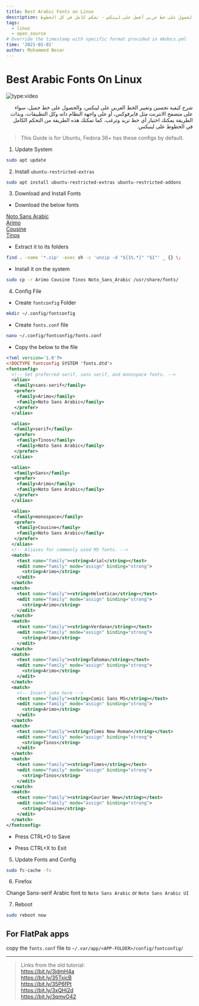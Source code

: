 ```yaml
---
title: Best Arabic Fonts on Linux
description: طريقة الحصول على خط عربي أفضل على لينكس - تحكم كامل في كل الخطوط
tags:
  - linux
  - open_source
# Override the timestamp with specific format provided in mkdocs.yml
time: '2021-01-01'
author: Mohammed Besar
---
```


# Best Arabic Fonts On Linux

![type:video](https://www.youtube.com/embed/qWjz0ewff4s)

<div dir="rtl">
شرح كيفية تحسين وتغيير الخط العربي على لينكس، والحصول على خط جميل، سواء على متصفح الانترنت مثل فايرفوكس، أو على واجهة النظام ذاته وكل التطبيقات، وبذات الطريقة يمكنك اختيار أي خط تريد وترغب. كما تمكنك هذه الطريقة من التحكم الكامل في الخطوط على لينيكس.
</div>

> This Guide is for Ubuntu, Fedora 36+ has these configs by default.

1. Update System

```sh
sudo apt update
```

2. Install `ubuntu-restricted-extras`

```sh
sudo apt install ubuntu-restricted-extras ubuntu-restricted-addons
```

3. Download and Install Fonts

- Download the below fonts

[Noto Sans Arabic](https://fonts.google.com/specimen/Noto+Sans+Arabic)  
[Arimo](https://fonts.google.com/specimen/Arimo)  
[Cousine](https://fonts.google.com/specimen/Cousine)  
[Tinos](https://fonts.google.com/specimen/Tinos)  

- Extract it to its folders

```bash
find . -name '*.zip' -exec sh -c 'unzip -d "${1%.*}" "$1"' _ {} \;
```

- Install it on the system

```bash
sudo cp -r Arimo Cousine Tinos Noto_Sans_Arabic /usr/share/fonts/
```

4. Config File

- Create `fontconfig` Folder

```bash
mkdir ~/.config/fontconfig
```

- Create `fonts.conf` file

```bash
nano ~/.config/fontconfig/fonts.conf
```

- Copy the below to the file

```xml
<?xml version='1.0'?>
<!DOCTYPE fontconfig SYSTEM 'fonts.dtd'>
<fontconfig>
  <!-- Set preferred serif, sans serif, and monospace fonts. -->
  <alias>
   <family>sans-serif</family>
   <prefer>
    <family>Arimo</family>
    <family>Noto Sans Arabic</family>
   </prefer>
  </alias>

  <alias>
   <family>serif</family>
   <prefer>
    <family>Tinos</family>
    <family>Noto Sans Arabic</family>
   </prefer>
  </alias>

  <alias>
   <family>Sans</family>
   <prefer>
    <family>Arimo</family>
    <family>Noto Sans Arabic</family>
   </prefer>
  </alias>

  <alias>
   <family>monospace</family>
   <prefer>
    <family>Cousine</family>
    <family>Noto Sans Arabic</family>
   </prefer>
  </alias>
  <!-- Aliases for commonly used MS fonts. -->
  <match>
    <test name="family"><string>Arial</string></test>
    <edit name="family" mode="assign" binding="strong">
      <string>Arimo</string>
    </edit>
  </match>
  <match>
    <test name="family"><string>Helvetica</string></test>
    <edit name="family" mode="assign" binding="strong">
      <string>Arimo</string>
    </edit>
  </match>
  <match>
    <test name="family"><string>Verdana</string></test>
    <edit name="family" mode="assign" binding="strong">
      <string>Arimo</string>
    </edit>
  </match>
  <match>
    <test name="family"><string>Tahoma</string></test>
    <edit name="family" mode="assign" binding="strong">
      <string>Arimo</string>
    </edit>
  </match>
  <match>
    <!-- Insert joke here -->
    <test name="family"><string>Comic Sans MS</string></test>
    <edit name="family" mode="assign" binding="strong">
      <string>Arimo</string>
    </edit>
  </match>
  <match>
    <test name="family"><string>Times New Roman</string></test>
    <edit name="family" mode="assign" binding="strong">
      <string>Tinos</string>
    </edit>
  </match>
  <match>
    <test name="family"><string>Times</string></test>
    <edit name="family" mode="assign" binding="strong">
      <string>Tinos</string>
    </edit>
  </match>
  <match>
    <test name="family"><string>Courier New</string></test>
    <edit name="family" mode="assign" binding="strong">
      <string>Cousine</string>
    </edit>
  </match>
</fontconfig>
```

- Press CTRL+O to Save

- Press CTRL+X to Exit

5. Update Fonts and Config

```bash
sudo fc-cache -fv
```

6. Firefox

Change Sans-serif Arabic font to `Noto Sans Arabic` or `Noto Sans Arabic UI`

7. Reboot

```bash
sudo reboot now
```

## For FlatPak apps

copy the `fonts.conf` file to `~/.var/app/<APP-FOLDER>/config/fontconfig/`

----

> Links from the old tutorial:  
https://bit.ly/3jdmH4a  
https://bit.ly/35TxicB  
https://bit.ly/35P6fPt  
https://bit.ly/3xQHi2d  
https://bit.ly/3qmvO42 
